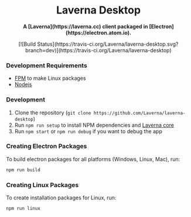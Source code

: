 <div align="center">
  <h1>Laverna Desktop</h1>
  <p><strong>A [Laverna](https://laverna.cc) client packaged in [Electron](https://electron.atom.io).</strong><p>
  [![Build Status](https://travis-ci.org/Laverna/laverna-desktop.svg?branch=dev)](https://travis-ci.org/Laverna/laverna-desktop)
</div>

### Development Requirements
* [FPM](https://github.com/jordansissel/fpm) to make Linux packages
* [Nodejs](https://nodejs.org/en/)

### Development
1. Clone the repository (`git clone https://github.com/Laverna/laverna-desktop`)
2. Run `npm run setup` to install NPM dependencies and [Laverna core](https://github.com/Laverna/laverna)
3. Run `npm start` or `npm run debug` if you want to debug the app

### Creating Electron Packages
To build electron packages for all platforms (Windows, Linux, Mac), run:

```bash
npm run build
```

### Creating Linux Packages
To create installation packages for Linux, run:

```bash
npm run linux
```
